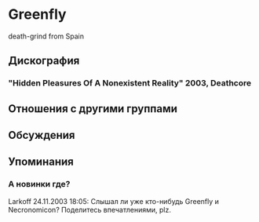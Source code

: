 # Greenfly

death-grind from Spain

## Дискография

### "Hidden Pleasures Of A Nonexistent Reality" 2003, Deathcore




## Отношения с другими группами


## Обсуждения


## Упоминания

### А новинки где?

Larkoff 24.11.2003 18:05:
Слышал ли уже кто-нибудь Greenfly и Necronomicon? Поделитесь впечатлениями, plz.

